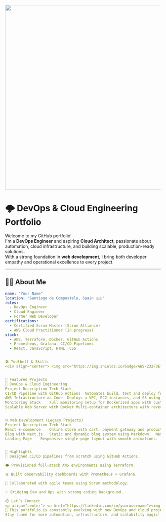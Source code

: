 <!-- Banner o gif superior -->
<p align="center">
  <img src="https://media.giphy.com/media/v1.Y2lkPTc5MGI3NjExdGx2azRsb3d5a3liMjYzMG9zN3d1MzhpMnhmcXN6ZXkwbDR6d3ZxZCZlcD12MV9naWZzX3NlYXJjaCZjdD1n/5xtDarzqCljPS3TqCRq/giphy.gif" width="600"/>
</p>

# 🌩️ DevOps & Cloud Engineering Portfolio

Welcome to my GitHub portfolio!  
I'm a **DevOps Engineer** and aspiring **Cloud Architect**, passionate about automation, cloud infrastructure, and building scalable, production-ready solutions.  
With a strong foundation in **web development**, I bring both developer empathy and operational excellence to every project.

---

## 🧑‍🚀 About Me

```yaml
name: "Your Name"
location: "Santiago de Compostela, Spain 🇪🇸"
roles:
  - DevOps Engineer
  - Cloud Engineer
  - Former Web Developer
certifications:
  - Certified Scrum Master (Scrum Alliance)
  - AWS Cloud Practitioner (in progress)
stack:
  - AWS, Terraform, Docker, GitHub Actions
  - Prometheus, Grafana, CI/CD Pipelines
  - React, JavaScript, HTML, CSS


🛠️ Toolbelt & Skills
<div align="center"> <img src="https://img.shields.io/badge/AWS-232F3E?style=for-the-badge&logo=amazonaws&logoColor=white"/> <img src="https://img.shields.io/badge/Terraform-7B42BC?style=for-the-badge&logo=terraform&logoColor=white"/> <img src="https://img.shields.io/badge/Docker-2496ED?style=for-the-badge&logo=docker&logoColor=white"/> <img src="https://img.shields.io/badge/GitHub%20Actions-2088FF?style=for-the-badge&logo=github-actions&logoColor=white"/> <img src="https://img.shields.io/badge/Prometheus-E6522C?style=for-the-badge&logo=prometheus&logoColor=white"/> <img src="https://img.shields.io/badge/Grafana-F46800?style=for-the-badge&logo=grafana&logoColor=white"/> <img src="https://img.shields.io/badge/React-61DAFB?style=for-the-badge&logo=react&logoColor=black"/> </div>


🚀 Featured Projects
🧱 DevOps & Cloud Engineering
Project	Description	Tech Stack
CI/CD Pipeline with GitHub Actions	Automates build, test and deploy for Node.js apps using GitHub Actions.	GitHub Actions, Node.js, Docker
AWS Infrastructure as Code	Deploys a VPC, EC2 instances, and S3 using Terraform modules.	Terraform, AWS
Monitoring Stack	Full monitoring setup for Dockerized apps with custom dashboards.	Prometheus, Grafana, Docker
Scalable Web Server with Docker	Multi-container architecture with reverse proxy.	Docker, Nginx, Flask


🌐 Web Development (Legacy Projects)
Project	Description	Tech Stack
React E-commerce	Online store with cart, payment gateway and product filters.	React, Context API, Stripe
Blog with Next.js	Static and dynamic blog system using Markdown.	Next.js, MDX
Landing Page	Responsive single-page layout with smooth animations.	HTML5, CSS3, JS


📸 Highlights
🧠 Designed CI/CD pipelines from scratch using GitHub Actions.

🌩️ Provisioned full-stack AWS environments using Terraform.

📊 Built observability dashboards with Prometheus + Grafana.

🤝 Collaborated with agile teams using Scrum methodology.

✨ Bridging Dev and Ops with strong coding background.

📫 Let’s Connect
<p align="center"> <a href="https://linkedin.com/in/yourusername"><img src="https://img.shields.io/badge/LinkedIn-blue?style=for-the-badge&logo=linkedin"/></a> <a href="mailto:youremail@example.com"><img src="https://img.shields.io/badge/Email-D14836?style=for-the-badge&logo=gmail&logoColor=white"/></a> <a href="https://github.com/yourusername"><img src="https://img.shields.io/badge/GitHub-100000?style=for-the-badge&logo=github&logoColor=white"/></a> </p>
🔄 This portfolio is constantly evolving with new DevOps and cloud projects.
Stay tuned for more automation, infrastructure, and scalability magic!
